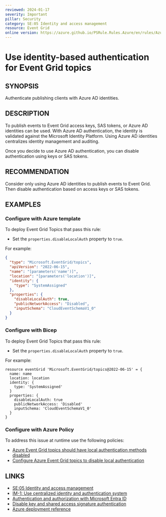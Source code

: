 ```yaml
---
reviewed: 2024-01-17
severity: Important
pillar: Security
category: SE:05 Identity and access management
resource: Event Grid
online version: https://azure.github.io/PSRule.Rules.Azure/en/rules/Azure.EventGrid.DisableLocalAuth/
---
```


# Use identity-based authentication for Event Grid topics

## SYNOPSIS

Authenticate publishing clients with Azure AD identities.

## DESCRIPTION

To publish events to Event Grid access keys, SAS tokens, or Azure AD identities can be used.
With Azure AD authentication, the identity is validated against the Microsoft Identity Platform.
Using Azure AD identities centralizes identity management and auditing.

Once you decide to use Azure AD authentication, you can disable authentication using keys or SAS tokens.

## RECOMMENDATION

Consider only using Azure AD identities to publish events to Event Grid.
Then disable authentication based on access keys or SAS tokens.

## EXAMPLES

### Configure with Azure template

To deploy Event Grid Topics that pass this rule:

- Set the `properties.disableLocalAuth` property to `true`.

For example:

```json
{
  "type": "Microsoft.EventGrid/topics",
  "apiVersion": "2022-06-15",
  "name": "[parameters('name')]",
  "location": "[parameters('location')]",
  "identity": {
    "type": "SystemAssigned"
  },
  "properties": {
    "disableLocalAuth": true,
    "publicNetworkAccess": "Disabled",
    "inputSchema": "CloudEventSchemaV1_0"
  }
}
```

### Configure with Bicep

To deploy Event Grid Topics that pass this rule:

- Set the `properties.disableLocalAuth` property to `true`.

For example:

```bicep
resource eventGrid 'Microsoft.EventGrid/topics@2022-06-15' = {
  name: name
  location: location
  identity: {
    type: 'SystemAssigned'
  }
  properties: {
    disableLocalAuth: true
    publicNetworkAccess: 'Disabled'
    inputSchema: 'CloudEventSchemaV1_0'
  }
}
```

<!-- external:avm avm/res/event-grid/topic disableLocalAuth -->

### Configure with Azure Policy

To address this issue at runtime use the following policies:

- [Azure Event Grid topics should have local authentication methods disabled](https://github.com/Azure/azure-policy/blob/master/built-in-policies/policyDefinitions/Event%20Grid/Topics_DisableLocalAuth_AuditDeny.json)
- [Configure Azure Event Grid topics to disable local authentication](https://github.com/Azure/azure-policy/blob/master/built-in-policies/policyDefinitions/Event%20Grid/Topics_DisableLocalAuth_Modify.json)

## LINKS

- [SE:05 Identity and access management](https://learn.microsoft.com/azure/well-architected/security/identity-access)
- [IM-1: Use centralized identity and authentication system](https://learn.microsoft.com/security/benchmark/azure/baselines/event-grid-security-baseline#im-1-use-centralized-identity-and-authentication-system)
- [Authentication and authorization with Microsoft Entra ID](https://learn.microsoft.com/azure/event-grid/authenticate-with-microsoft-entra-id)
- [Disable key and shared access signature authentication](https://learn.microsoft.com/azure/event-grid/authenticate-with-microsoft-entra-id#disable-key-and-shared-access-signature-authentication)
- [Azure deployment reference](https://learn.microsoft.com/azure/templates/microsoft.eventgrid/topics)
